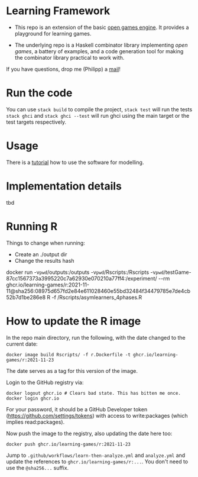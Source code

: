 # Learning Framework

* This repo is an extension of the basic [open games engine](https://github.com/philipp-zahn/open-games-hs). It provides a playground for learning games.

* The underlying repo is a Haskell combinator library implementing _open games_, a battery of examples, and a code generation tool for making the combinator library practical to work with.

If you have questions, drop me (Philipp) a [mail](mailto:philipp.zahn@unisg.ch)!

# Run the code

You can use `stack build` to compile the project, `stack test` will run the tests
`stack ghci` and `stack ghci --test` will run ghci using the main target or the test
targets respectively.


# Usage

There is a [tutorial](https://github.com/philipp-zahn/open-games-hs/blob/master/Tutorial/TUTORIAL.md) how to use the software for modelling.


# Implementation details

tbd

# Running R

Things to change when running:

* Create an ./output dir
* Change the results hash

docker run -v`pwd`/outputs:/outputs -v`pwd`/Rscripts:/Rscripts -v`pwd`/testGame-87cc1567373a3995220c7a62930e070210a77ff4:/experiment/ --rm ghcr.io/learning-games/r:2021-11-11@sha256:08975d657fd2e84e611028460e55bd32484f34479785e7de4cb52b7d1be286e8 R -f /Rscripts/asymlearners_4phases.R

# How to update the R image

In the repo main directory, run the following, with the date changed to the current date:

    docker image build Rscripts/ -f r.Dockerfile -t ghcr.io/learning-games/r:2021-11-23

The date serves as a tag for this version of the image.

Login to the GitHub registry via:

    docker logout ghcr.io # Clears bad state. This has bitten me once.
    docker login ghcr.io

For your password, it should be a GitHub Developer token
(https://github.com/settings/tokens) with access to write:packages
(which implies read:packages).

Now push the image to the registry, also updating the date here too:

    docker push ghcr.io/learning-games/r:2021-11-23

Jump to `.github/workflows/learn-then-analyze.yml` and `analyze.yml`
and update the references to `ghcr.io/learning-games/r:...`. You don't
need to use the `@sha256...` suffix.
